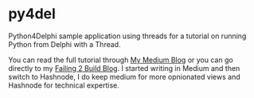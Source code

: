 # py4del
Python4Delphi sample application using threads for a tutorial on running Python from Delphi with a Thread.

You can read the full tutorial through [My Medium Blog](https://medium.com/@alessandro-negri-34754/integrating-python-in-delphi-a-guide-to-boosting-development-efficiency-38600e81934a) or you can go directly to my [Failing 2 Build Blog](https://swiftuser.hashnode.dev/integrating-python-in-delphi-a-guide-to-boosting-development-efficiency?source=post_page-----38600e81934a--------------------------------). I started writing in Medium and then switch to Hashnode, I do keep medium for more opnionated views and Hashnode for technical expertise.
